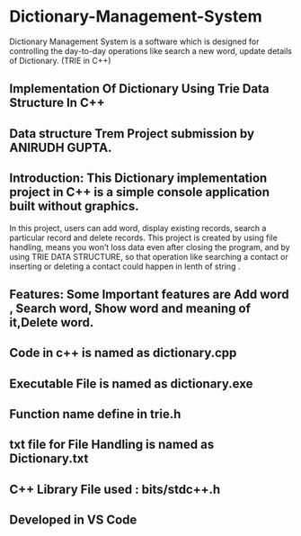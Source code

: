 # Dictionary-Management-System
Dictionary Management System is a software which is designed for controlling the day-to-day operations  like search a new word, update details of Dictionary. (TRIE in C++)

## Implementation Of Dictionary Using Trie Data Structure In C++




## Data structure Trem Project submission by ANIRUDH GUPTA.


## Introduction: This Dictionary implementation project in C++ is a simple console application built without graphics.
 In this project, users can add word, display existing  records, search a particular  record and delete  records. 
This project is created by using file handling, means you won’t loss data even after closing the program, and by using TRIE DATA STRUCTURE, 
so that operation like searching a contact or inserting or deleting a contact could happen in lenth of string .


## Features: Some Important features are Add  word , Search word, Show word and meaning of it,Delete word.


## Code in c++ is named as dictionary.cpp


## Executable File is named as dictionary.exe

## Function name define in trie.h


## txt file for File Handling is named as Dictionary.txt


## C++ Library File used : bits/stdc++.h


## Developed in VS Code
